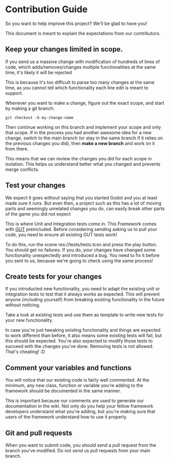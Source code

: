 # Contribution Guide

So you want to help improve this project? We'll be glad to have you!

This document is meant to explain the expectations from our contributors.

## Keep your changes limited in scope.

If you send us a massive change with modification of hundreds of lines of code, which adds/removes/changes multiple functionalities at the same time, it's likely it will be rejected

This is because it's too difficult to parse too many changes at the same time, as you cannot tell which functionality each line edit is meant to support. 

Whenever you want to make a change, figure out the exact scope, and start by making a git branch:

    git checkout -b my-change-name

Then continue working on this branch and implement your scope and only that scope. If in the process you had another awesome idea for a new change, switch to the main branch (or stay in the same branch if it relies on the previous changes you did), then **make a new branch** and work on it from there.

This means that we can review the changes you did for each scope in isolation. This helps us understand better what you changed and prevents merge conflicts.

## Test your changes

We expect it goes without saying that you started Godot and you at least made sure it runs. But even then, a project such as this has a lot of moving parts and seemingly unrelated changes you do, can easily break other parts of the game you did not expect

This is where Unit and Integration tests come in. This Framework comes with [GUT](https://github.com/bitwes/Gut) preincluded. Before considering sending asking us to pull your code, you need to ensure all existing GUT tests work!

To do this, run the scene res://tests/tests.tcsn and press the play button. You should get no failures. If you do, your changes have changed some functionality unexpectedly and introduced a bug. You need to fix it before you sent to us, because we're going to check using the same process!

## Create tests for your changes

If you introducted new functionality, you need to adapt the existing unit or integration tests to test that it always works as expected. This will prevent anyone (including yourself) from breaking existing functionality in the future without noticing.

Take a look at existing tests and use them as template to write new tests for your new functionality. 

In case you're just tweaking existing functionality and things are expected to work different than before, it also means some existing tests will fail, but this should be expected. You're also expected to modify those tests to succeed with the changes you've done. Removing tests is not allowed. That's cheating! :D

## Comment your variables and functions

You will notice that our existing code is fairly well commented. At the minimum, any new class, function or variable you're adding to the framework should be documented in the same manner.

This is important because our comments are used to generate our documentation in the wiki. Not only do you help your fellow framework developers understand what you're adding, but you're making sure that users of the framework understand how to use it properly.

## Git and pull requests

When you want to submit code, you should send a pull request from the branch you've modified. Do not send us pull requests from your main branch.